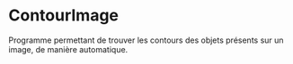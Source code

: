 # ContourImage
Programme permettant de trouver les contours des objets présents sur un image, de manière automatique.
